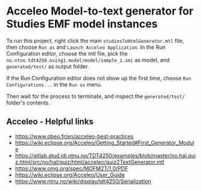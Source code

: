 # Acceleo Model-to-text generator for Studies EMF model instances

To run this project, right click the main `studiesToHtmlGenerator.mtl` file, then choose `Run as` and `Launch Acceleo Application`.
In the Run Configuration editor, choose the mtl file, pick the `no.ntnu.tdt4250.oving1.model/model/sample_1.xmi` as model, and `generated/test/` as output folder.

If the Run Configuration editor does not show up the first time, choose `Run Configurations...` in the `Run as` menu.

Then wait for the process to terminate, and inspect the `generated/test/` folder's contents.

## Acceleo - Helpful links

* https://www.obeo.fr/en/acceleo-best-practices
* https://wiki.eclipse.org/Acceleo/Getting_Started#First_Generator_Module
* https://gitlab.stud.idi.ntnu.no/TDT4250/examples/blob/master/no.hal.quiz.html/src/no/hal/quiz/html/acceleo/quiz2TextGenerator.mtl
* https://www.omg.org/spec/MOFM2T/1.0/PDF
* https://wiki.eclipse.org/Acceleo/User_Guide
* https://www.ntnu.no/wiki/display/tdt4250/Serialization

